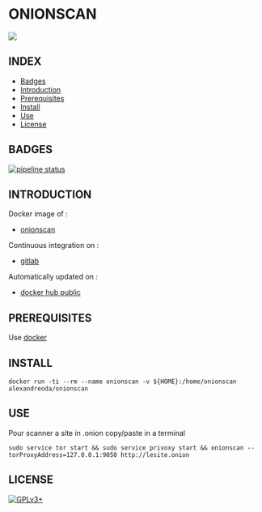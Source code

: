 # ONIONSCAN

<img src="https://onionscan.org/assets/img/logo.png" />


## INDEX

- [Badges](#BADGES)
- [Introduction](#INTRODUCTION)
- [Prerequisites](#PREREQUISITESITES)
- [Install](#INSTALL)
- [Use](#USE)
- [License](#LICENSE)


## BADGES

[![pipeline status](https://gitlab.com/oda-alexandre/onionscan/badges/master/pipeline.svg)](https://gitlab.com/oda-alexandre/onionscan/commits/master)


## INTRODUCTION

Docker image of :

- [onionscan](https://onionscan.org/)

Continuous integration on :

- [gitlab](https://gitlab.com/oda-alexandre/onionscan/pipelines)

Automatically updated on :

- [docker hub public](https://hub.docker.com/r/alexandreoda/onionscan/)


## PREREQUISITES

Use [docker](https://www.docker.com)


## INSTALL

```
docker run -ti --rm --name onionscan -v ${HOME}:/home/onionscan alexandreoda/onionscan
```


## USE

Pour scanner a site in .onion copy/paste  in  a terminal

```
sudo service tor start && sudo service privoxy start && onionscan --torProxyAddress=127.0.0.1:9050 http://lesite.onion
```

## LICENSE

[![GPLv3+](http://gplv3.fsf.org/gplv3-127x51.png)](https://gitlab.com/oda-alexandre/onionscan/blob/master/LICENSE)
